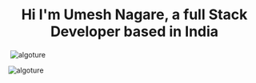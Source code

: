 <h1 align="center">Hi I'm Umesh Nagare, a full Stack Developer based in India</h1>


<p>&nbsp;<img align="center" src="https://github-readme-stats.vercel.app/api?username=algoture&show_icons=true&locale=en" alt="algoture" /></p>


<p><img align="center" src="https://github-readme-streak-stats.herokuapp.com/?user=Algoture&" alt="algoture" /></p>

<!-- <img src="https://ghchart.rshah.org/2DBA4E/Algoture" alt="chart"> --->




 
 
